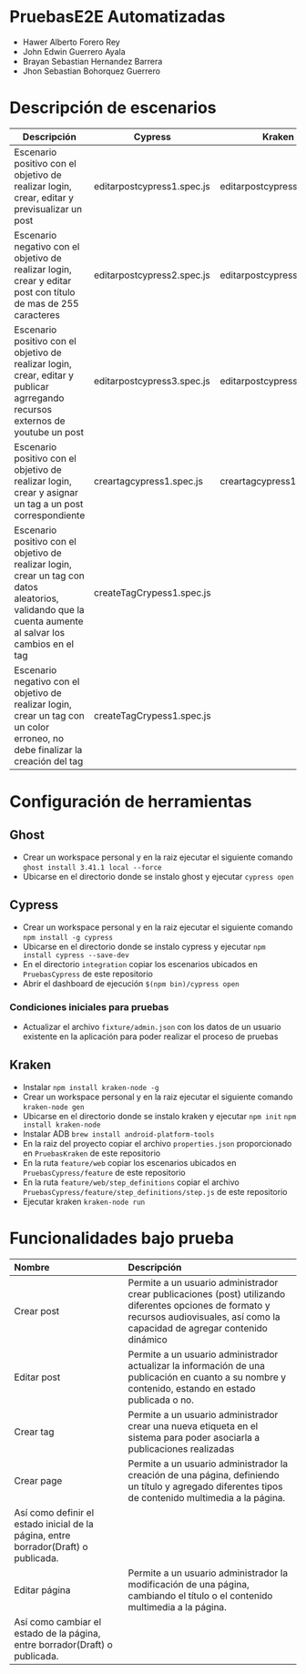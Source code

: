 # PruebasE2E Automatizadas
- Hawer Alberto Forero Rey 
- John Edwin Guerrero Ayala
- Brayan Sebastian Hernandez Barrera
- Jhon Sebastian Bohorquez Guerrero

# Descripción de escenarios
|                                                                       Descripción                                                                        |          Cypress           |           Kraken           |        Responsable        |
| -------------------------------------------------------------------------------------------------------------------------------------------------------- | -------------------------- | -------------------------- | ------------------------- |
| Escenario positivo con el objetivo de realizar login, crear, editar y previsualizar un post                                                              | editarpostcypress1.spec.js | editarpostcypress1.feature | Hawer Alberto Forero Rey  |
| Escenario negativo con el objetivo de realizar login, crear y editar post con título de mas de 255 caracteres                                            | editarpostcypress2.spec.js | editarpostcypress2.feature | Hawer Alberto Forero Rey  |
| Escenario positivo con el objetivo de realizar login, crear, editar y publicar agrregando recursos externos de youtube un post                           | editarpostcypress3.spec.js | editarpostcypress3.feature | Hawer Alberto Forero Rey  |
| Escenario positivo con el objetivo de realizar login, crear y asignar un tag a un post correspondiente                                                   | creartagcypress1.spec.js   | creartagcypress1.feature   | Hawer Alberto Forero Rey  |
| Escenario positivo con el objetivo de realizar login, crear un tag con datos aleatorios, validando que la cuenta aumente al salvar los cambios en el tag | createTagCrypess1.spec.js  |                            | John Edwin Guerrero Ayala |
| Escenario negativo con el objetivo de realizar login, crear un tag con un color erroneo, no debe finalizar la creación del tag                           | createTagCrypess1.spec.js  |                            | John Edwin Guerrero Ayala |

# Configuración de herramientas
## Ghost
- Crear un workspace personal y en la raiz ejecutar el siguiente comando
  ```ghost install 3.41.1 local --force ```
- Ubicarse en el directorio donde se instalo ghost y ejecutar
 ```cypress open ```
## Cypress
- Crear un workspace personal y en la raiz ejecutar el siguiente comando
  ```npm install -g cypress ```
- Ubicarse en el directorio donde se instalo cypress y ejecutar 
  ```npm install cypress --save-dev ```
- En el directorio  ```integration``` copiar los escenarios ubicados en ```PruebasCypress``` de este repositorio
- Abrir el dashboard de ejecución  ```$(npm bin)/cypress open``` 

### Condiciones iniciales para pruebas ###
* Actualizar el archivo ```fixture/admin.json``` con los datos de un usuario existente en la aplicación para poder realizar el proceso de pruebas

## Kraken
- Instalar ```npm install kraken-node -g```
- Crear un workspace personal y en la raiz ejecutar el siguiente comando
  ```kraken-node gen```
- Ubicarse en el directorio donde se instalo kraken y ejecutar 
  ```npm init``` ```npm install kraken-node```
- Instalar ADB ```brew install android-platform-tools```
- En la raiz del proyecto copiar el archivo  ```properties.json``` proporcionado en ```PruebasKraken``` de este repositorio
- En la ruta ```feature/web``` copiar los escenarios ubicados en ```PruebasCypress/feature``` de este repositorio
- En la ruta ```feature/web/step_definitions``` copiar el archivo ```PruebasCypress/feature/step_definitions/step.js``` de este repositorio
- Ejecutar kraken ```kraken-node run``` 

# Funcionalidades bajo prueba

|Nombre| Descripción|
|:-|:-|
|Crear post|Permite a un usuario administrador crear publicaciones (post) utilizando diferentes opciones de formato y recursos audiovisuales, así como la capacidad de agregar contenido dinámico|
|Editar post|Permite a un usuario administrador actualizar la información de una publicación en cuanto a su nombre y contenido, estando en estado publicada o no. |
|Crear tag|Permite a un usuario administrador crear una nueva etiqueta en el sistema para poder asociarla a publicaciones realizadas |
|Crear page|Permite a un usuario administrador la creación de una página, definiendo un título y agregado diferentes tipos de contenido multimedia a la página.  
Así como definir el estado inicial de la página, entre borrador(Draft) o publicada.|
|Editar página|Permite a un usuario administrador la modificación de una página, cambiando el título o el contenido multimedia a la página. 
Así como cambiar el estado de la página, entre borrador(Draft) o publicada.|
